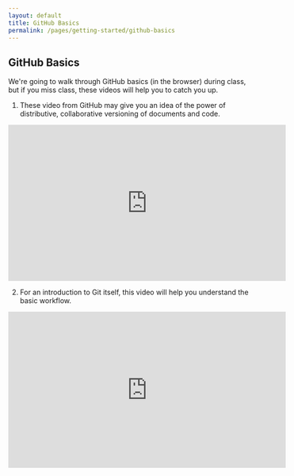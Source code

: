 ```yaml
---
layout: default
title: GitHub Basics
permalink: /pages/getting-started/github-basics
---
```


## GitHub Basics

We're going to walk through GitHub basics (in the browser) during class, but if you miss class, these videos will help you to catch you up.

1. These video from GitHub may give you an idea of the power of distributive, collaborative versioning of documents and code.

<iframe width="560" height="315" src="https://www.youtube.com/embed/w3jLJU7DT5E?ecver=1" frameborder="0" allowfullscreen></iframe>

2. For an introduction to Git itself, this video will help you understand the basic workflow.

<iframe width="560" height="315" src="https://www.youtube.com/embed/tTF1xih1RIM?ecver=1" frameborder="0" allowfullscreen></iframe>

<!-- Unable to find decent videos that show how to use GitHub web client for the sort of interaction expected in this class. -->

